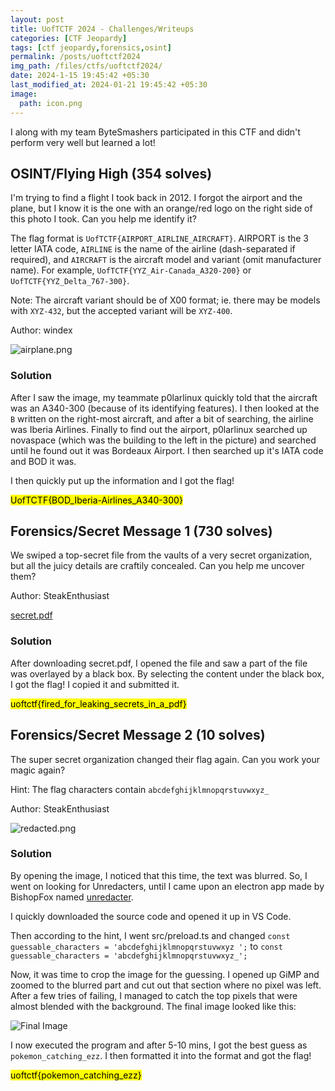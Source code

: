 ```yaml
---
layout: post
title: UofTCTF 2024 - Challenges/Writeups
categories: [CTF Jeopardy]
tags: [ctf jeopardy,forensics,osint]
permalink: /posts/uoftctf2024
img_path: /files/ctfs/uoftctf2024/
date: 2024-1-15 19:45:42 +05:30
last_modified_at: 2024-01-21 19:45:42 +05:30
image:
  path: icon.png
---
```


I along with my team ByteSmashers participated in this CTF and didn't perform very well but learned a lot!

## OSINT/Flying High (354 solves)

I'm trying to find a flight I took back in 2012. I forgot the airport and the plane, but I know it is the one with an orange/red logo on the right side of this photo I took. Can you help me identify it?

The flag format is `UofTCTF{AIRPORT_AIRLINE_AIRCRAFT}`. AIRPORT is the 3 letter IATA code, `AIRLINE` is the name of the airline (dash-separated if required), and `AIRCRAFT` is the aircraft model and variant (omit manufacturer name). For example, `UofTCTF{YYZ_Air-Canada_A320-200}` or `UofTCTF{YYZ_Delta_767-300}`.

Note: The aircraft variant should be of X00 format; ie. there may be models with `XYZ-432`, but the accepted variant will be `XYZ-400`.

Author: windex

![airplane.png](./airplane.png)

### Solution

After I saw the image, my teammate p0larlinux quickly told that the aircraft was an A340-300 (because of its identifying features). I then looked at the `B` written on the right-most aircraft, and after a bit of searching, the airline was Iberia Airlines. Finally to find out the airport, p0larlinux searched up novaspace (which was the building to the left in the picture) and searched until he found out it was Bordeaux Airport. I then searched up it's IATA code and BOD it was.

I then quickly put up the information and I got the flag!

<mark>UofTCTF{BOD_Iberia-Airlines_A340-300}</mark>

## Forensics/Secret Message 1 (730 solves)

We swiped a top-secret file from the vaults of a very secret organization, but all the juicy details are craftily concealed. Can you help me uncover them?

Author: SteakEnthusiast

[secret.pdf](./secret.pdf)

### Solution

After downloading secret.pdf, I opened the file and saw a part of the file was overlayed by a black box. By selecting the content under the black box, I got the flag! I copied it and submitted it.

<mark>uoftctf{fired_for_leaking_secrets_in_a_pdf}</mark>

## Forensics/Secret Message 2 (10 solves)

The super secret organization changed their flag again. Can you work your magic again?

Hint: The flag characters contain `abcdefghijklmnopqrstuvwxyz_`

Author: SteakEnthusiast

![redacted.png](./redacted.png)

### Solution

By opening the image, I noticed that this time, the text was blurred. So, I went on looking for Unredacters, until I came upon an electron app made by BishopFox named [unredacter](https://github.com/BishopFox/unredacter). 

I quickly downloaded the source code and opened it up in VS Code.

Then according to the hint, I went src/preload.ts and changed `const guessable_characters = 'abcdefghijklmnopqrstuvwxyz ';` to `const guessable_characters = 'abcdefghijklmnopqrstuvwxyz_';`

Now, it was time to crop the image for the guessing. I opened up GiMP and zoomed to the blurred part and cut out that section where no pixel was left. After a few tries of failing, I managed to catch the top pixels that were almost blended with the background. The final image looked like this:

![Final Image](./secret.png)

I now executed the program and after 5-10 mins, I got the best guess as `pokemon_catching_ezz`.
I then formatted it into the format and got the flag!

<mark>uoftctf{pokemon_catching_ezz}</mark>
